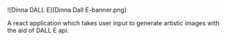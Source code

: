 <!-- #  Dinna DALL E-->
![Dinna DALL E](Dinna Dall E-banner.png)

A react application which takes user input to generate artistic images with the aid of DALL E api.

